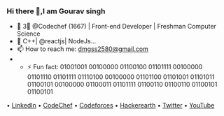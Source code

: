 ### Hi there 👋,I am Gourav singh

- 🔭 3🌟 @Codechef (1667) | Front-end Developer | Freshman Computer Science
- 🌱 C++| @reactjs| NodeJs...
- 📫 How to reach me: [dmgss2580@gmail.com](mailto:dmgss2580@gmail.com)
- - ⚡ Fun fact: 01001001 00100000 01100100 01101111 00100000 01101110 01101111 01110100 00100000 01101100 01101001 01101011 01100101 00100000 01100011 01101111 01100110 01100110 01100101 01100101

• [LinkedIn](https://www.linkedin.com/in/gouravsingh2580/)  • [CodeChef](https://www.codechef.com/users/gouravsingh258) • [Codeforces](https://codeforces.com/profile/Gourav.Singh)  • [Hackerearth](https://www.hackerearth.com/@gourav356) • [Twitter](https://twitter.com/Gouravsingh2580) • [YouTube](https://www.youtube.com/channel/UCIgmLzSqGPsDcAr5lwuQiZQ?view_as=subscriber) 

